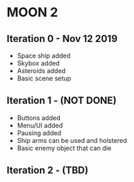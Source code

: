 # MOON 2
## Iteration 0 - Nov 12 2019
  - Space ship added
  - Skybox added
  - Asteroids added
  - Basic scene setup
## Iteration 1 - (NOT DONE)
  - Buttons added
  - Menu/UI added
  - Pausing added
  - Ship arms can be used and holstered
  - Basic enemy object that can die
## Iteration 2 - (TBD)
